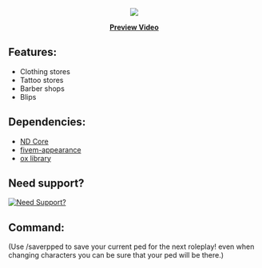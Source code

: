 <p align="center">
  <img src="https://user-images.githubusercontent.com/86536434/194549182-3d16a8ff-56e8-470e-a84d-aa77bb2c4c12.png" />
</p>
<p align='center'><b><a href="https://youtu.be/inipA_QjsQA">Preview Video</a></b>

## Features:
* Clothing stores
* Tattoo stores
* Barber shops
* Blips

## Dependencies:
* [ND Core](https://github.com/ND-Framework/ND_Core)
* [fivem-appearance](https://github.com/pedr0fontoura/fivem-appearance/releases)
* [ox library](https://github.com/overextended/ox_lib/releases)

## Need support?
[![Need Support?](https://user-images.githubusercontent.com/86536434/147299047-73691b78-2690-4786-b58b-27d24e48a0d2.png)](https://discord.gg/Z9Mxu72zZ6)

## Command:
(Use /saverpped to save your current ped for the next roleplay! even when changing characters you can be sure that your ped will be there.)
